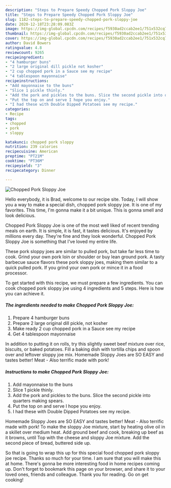 ```yaml
---
description: "Steps to Prepare Speedy Chopped Pork Sloppy Joe"
title: "Steps to Prepare Speedy Chopped Pork Sloppy Joe"
slug: 1182-steps-to-prepare-speedy-chopped-pork-sloppy-joe
date: 2020-12-18T23:28:09.083Z
image: https://img-global.cpcdn.com/recipes/f5930ad2ccab2ee1/751x532cq70/chopped-pork-sloppy-joe-recipe-main-photo.jpg
thumbnail: https://img-global.cpcdn.com/recipes/f5930ad2ccab2ee1/751x532cq70/chopped-pork-sloppy-joe-recipe-main-photo.jpg
cover: https://img-global.cpcdn.com/recipes/f5930ad2ccab2ee1/751x532cq70/chopped-pork-sloppy-joe-recipe-main-photo.jpg
author: David Bowers
ratingvalue: 4.8
reviewcount: 9265
recipeingredient:
- "4 hamburger buns"
- "2 large original dill pickle not kosher"
- "2 cup chopped pork in a Sauce see my recipe"
- "4 tablespoon mayonnaise"
recipeinstructions:
- "Add mayonnaise to the buns"
- "Slice 1 pickle thinly."
- "Add the pork and pickles to the buns. Slice the second pickle into quarters making spears."
- "Put the top on and serve I hope you enjoy."
- "I had these with Double Dipped Potatoes see my recipe."
categories:
- Recipe
tags:
- chopped
- pork
- sloppy

katakunci: chopped pork sloppy 
nutrition: 239 calories
recipecuisine: American
preptime: "PT21M"
cooktime: "PT36M"
recipeyield: "3"
recipecategory: Dinner

---
```



![Chopped Pork Sloppy Joe](https://img-global.cpcdn.com/recipes/f5930ad2ccab2ee1/751x532cq70/chopped-pork-sloppy-joe-recipe-main-photo.jpg)

Hello everybody, it is Brad, welcome to our recipe site. Today, I will show you a way to make a special dish, chopped pork sloppy joe. It is one of my favorites. This time, I'm gonna make it a bit unique. This is gonna smell and look delicious.

Chopped Pork Sloppy Joe is one of the most well liked of recent trending meals on earth. It is simple, it is fast, it tastes delicious. It's enjoyed by millions every day. They're fine and they look wonderful. Chopped Pork Sloppy Joe is something that I've loved my entire life.

These pork sloppy joes are similar to pulled pork, but take far less time to cook. Grind your own pork loin or shoulder or buy lean ground pork. A tasty barbecue sauce flavors these pork sloppy joes, making them similar to a quick pulled pork. If you grind your own pork or mince it in a food processor.


To get started with this recipe, we must prepare a few ingredients. You can cook chopped pork sloppy joe using 4 ingredients and 5 steps. Here is how you can achieve it.

<!--inarticleads1-->

##### The ingredients needed to make Chopped Pork Sloppy Joe:

1. Prepare 4 hamburger buns
1. Prepare 2 large original dill pickle, not kosher
1. Make ready 2 cup chopped pork in a Sauce see my recipe
1. Get 4 tablespoon mayonnaise


In addition to putting it on rolls, try this slightly sweet beef mixture over rice, biscuits, or baked potatoes. Fill a baking dish with tortilla chips and spoon over and leftover sloppy joe mix. Homemade Sloppy Joes are SO EASY and tastes better! Meat - Also terrific made with pork! 

<!--inarticleads2-->

##### Instructions to make Chopped Pork Sloppy Joe:

1. Add mayonnaise to the buns
1. Slice 1 pickle thinly.
1. Add the pork and pickles to the buns. Slice the second pickle into quarters making spears.
1. Put the top on and serve I hope you enjoy.
1. I had these with Double Dipped Potatoes see my recipe.


Homemade Sloppy Joes are SO EASY and tastes better! Meat - Also terrific made with pork! To make the sloppy Joe mixture, start by heating olive oil in a skillet over medium heat. Add ground beef and cook, breaking up beef as it browns, until Top with the cheese and sloppy Joe mixture. Add the second piece of bread, buttered side up. 

So that is going to wrap this up for this special food chopped pork sloppy joe recipe. Thanks so much for your time. I am sure that you will make this at home. There's gonna be more interesting food in home recipes coming up. Don't forget to bookmark this page on your browser, and share it to your loved ones, friends and colleague. Thank you for reading. Go on get cooking!
